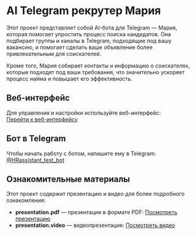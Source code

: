 # AI Telegram рекрутер Мария

Этот проект представляет собой AI-бота для Telegram — Мария, которая помогает упростить процесс поиска кандидатов. Она подбирает группы и каналы в Telegram, подходящие под вашу вакансию, и помогает сделать ваше объявление более привлекательным для соискателей.

Кроме того, Мария собирает контакты и информацию о соискателях, которые подходят под ваши требования, что значительно ускоряет процесс найма и повышает его эффективность.

## Веб-интерфейс

Для управления и настройки используйте веб-интерфейс:  
[Перейти к веб-интерфейсу](https://preview--talent-scout-ai-radar.lovable.app/admin)

## Бот в Telegram

Чтобы начать работу с ботом, напишите ему в Telegram:  
[@HRassistant_test_bot](https://t.me/HRassistant_test_bot)

## Ознакомительные материалы

Этот проект содержит презентацию и видео для более подробного ознакомления:

- **presentation.pdf** — презентация в формате PDF: [Посмотреть презентацию](https://github.com/MVolobueva/ai_tg_scout/blob/main/telegram-recruter.pdf)  
- **presentation.video** — видеопрезентация: [Посмотреть видео](https://disk.360.yandex.ru/d/uHi0RTjT9_d4Yw)
